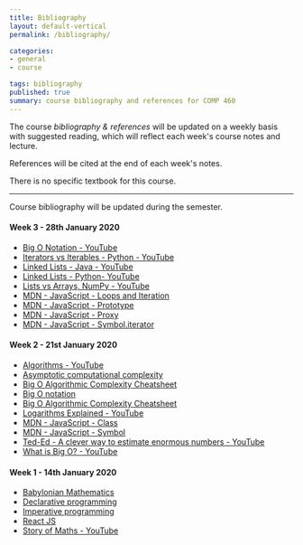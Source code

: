 ```yaml
---
title: Bibliography
layout: default-vertical
permalink: /bibliography/

categories:
- general
- course

tags: bibliography
published: true
summary: course bibliography and references for COMP 460
---
```


The course *bibliography & references* will be updated on a weekly basis with suggested reading, which will reflect each week's course notes and lecture.

References will be cited at the end of each week's notes.

There is no specific textbook for this course.

***

Course bibliography will be updated during the semester.

#### Week 3 - 28th January 2020

* [Big O Notation - YouTube](https://www.youtube.com/watch?v=v4cd1O4zkGw)
* [Iterators vs Iterables - Python - YouTube](https://www.youtube.com/watch?v=vtmiYo_600M)
* [Linked Lists - Java - YouTube](https://www.youtube.com/watch?v=njTh_OwMljA)
* [Linked Lists - Python- YouTube](https://www.youtube.com/watch?v=6r62JV_V9SU)
* [Lists vs Arrays, NumPy - YouTube](https://www.youtube.com/watch?v=BrZ5OoYzfN8)
* [MDN - JavaScript - Loops and Iteration](https://developer.mozilla.org/en-US/docs/Web/JavaScript/Guide/Loops_and_iteration)
* [MDN - JavaScript - Prototype](https://developer.mozilla.org/en-US/docs/Learn/JavaScript/Objects/Object_prototypes)
* [MDN - JavaScript - Proxy](https://developer.mozilla.org/en-US/docs/Web/JavaScript/Reference/Global_Objects/Proxy)
* [MDN - JavaScript - Symbol.iterator](https://developer.mozilla.org/en-US/docs/Web/JavaScript/Reference/Global_Objects/Symbol/iterator)

#### Week 2 - 21st January 2020

* [Algorithms - YouTube](https://youtu.be/Q9HjeFD62Uk)
* [Asymptotic computational complexity](https://en.wikipedia.org/wiki/Asymptotic_computational_complexity)
* [Big O Algorithmic Complexity Cheatsheet](https://www.bigocheatsheet.com/)
* [Big O notation](https://en.wikipedia.org/wiki/Big_O_notation)
* [Big O Algorithmic Complexity Cheatsheet](https://www.bigocheatsheet.com/)
* [Logarithms Explained - YouTube](https://www.youtube.com/watch?v=zzu2POfYv0Y)
* [MDN - JavaScript - Class](https://developer.mozilla.org/en-US/docs/Web/JavaScript/Reference/Classes)
* [MDN - JavaScript - Symbol](https://developer.mozilla.org/en-US/docs/Web/JavaScript/Reference/Global_Objects/Symbol)
* [Ted-Ed - A clever way to estimate enormous numbers - YouTube](https://www.youtube.com/watch?v=0YzvupOX8Is)
* [What is Big O? - YouTube](https://www.youtube.com/watch?v=MyeV2_tGqvw)

#### Week 1 - 14th January 2020

* [Babylonian Mathematics](https://en.wikipedia.org/wiki/Babylonian_mathematics)
* [Declarative programming](https://en.wikipedia.org/wiki/Declarative_programming)
* [Imperative programming](https://en.wikipedia.org/wiki/Imperative_programming)
* [React JS](https://reactjs.org/)
* [Story of Maths - YouTube](https://www.youtube.com/watch?v=pb0MSMGSIeY)